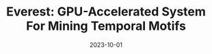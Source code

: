 ---
title: "Everest: GPU-Accelerated System For Mining Temporal Motifs"
collection: publications
permalink: /publication/2023-10-Everest
venue: 'VLDB 2024'
date: 2023-10-01
paperurl: 'https://www.vldb.org/pvldb/volumes/17/paper/Everest%3A%20GPU-Accelerated%20System%20For%20Mining%20Temporal%20Motifs'
authors: Yichao Yuan, Haojie Ye, Sanketh Vedula, Wynn Kaza, Nishil Talati
---